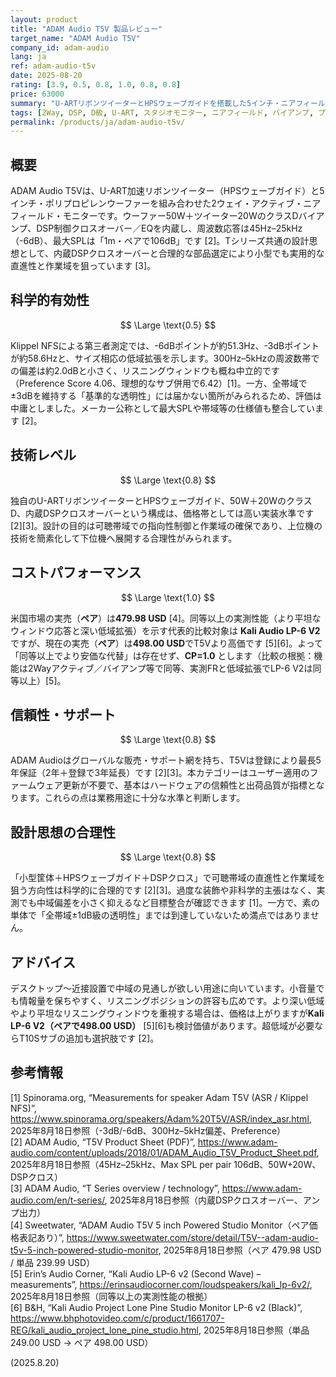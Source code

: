 ```yaml
---
layout: product
title: "ADAM Audio T5V 製品レビュー"
target_name: "ADAM Audio T5V"
company_id: adam-audio
lang: ja
ref: adam-audio-t5v
date: 2025-08-20
rating: [3.9, 0.5, 0.8, 1.0, 0.8, 0.8]
price: 63000
summary: "U-ARTリボンツイーターとHPSウェーブガイドを搭載した5インチ・ニアフィールドモニター。第三者測定では中域の偏差が小さく、価格水準としては合理的な設計と良好な信頼性を示します。米国市場における同等以上の最安比較でも割安で、コストパフォーマンスは最高評価です。"
tags: [2Way, DSP, D級, U-ART, スタジオモニター, ニアフィールド, バイアンプ, プロフェッショナル]
permalink: /products/ja/adam-audio-t5v/
---
```

## 概要

ADAM Audio T5Vは、U-ART加速リボンツイーター（HPSウェーブガイド）と5インチ・ポリプロピレンウーファーを組み合わせた2ウェイ・アクティブ・ニアフィールド・モニターです。ウーファー50W＋ツイーター20WのクラスDバイアンプ、DSP制御クロスオーバー／EQを内蔵し、周波数応答は45Hz–25kHz（-6dB）、最大SPLは「1m・ペアで106dB」です [2]。Tシリーズ共通の設計思想として、内蔵DSPクロスオーバーと合理的な部品選定により小型でも実用的な直進性と作業域を狙っています [3]。

## 科学的有効性

$$ \Large \text{0.5} $$

Klippel NFSによる第三者測定では、-6dBポイントが約51.3Hz、-3dBポイントが約58.6Hzと、サイズ相応の低域拡張を示します。300Hz–5kHzの周波数帯での偏差は約2.0dBと小さく、リスニングウィンドウも概ね中立的です（Preference Score 4.06、理想的なサブ併用で6.42）[1]。一方、全帯域で±3dBを維持する「基準的な透明性」には届かない箇所がみられるため、評価は中庸としました。メーカー公称として最大SPLや帯域等の仕様値も整合しています [2]。

## 技術レベル

$$ \Large \text{0.8} $$

独自のU-ARTリボンツイーターとHPSウェーブガイド、50W＋20WのクラスD、内蔵DSPクロスオーバーという構成は、価格帯としては高い実装水準です [2][3]。設計の目的は可聴帯域での指向性制御と作業域の確保であり、上位機の技術を簡素化して下位機へ展開する合理性がみられます。

## コストパフォーマンス

$$ \Large \text{1.0} $$

米国市場の実売（**ペア**）は**479.98 USD** [4]。同等以上の実測性能（より平坦なウィンドウ応答と深い低域拡張）を示す代表的比較対象は **Kali Audio LP-6 V2** ですが、現在の実売（**ペア**）は**498.00 USD**でT5Vより高価です [5][6]。よって「同等以上でより安価な代替」は存在せず、**CP=1.0** とします（比較の根拠：機能は2Wayアクティブ／バイアンプ等で同等、実測FRと低域拡張でLP-6 V2は同等以上）[5]。

## 信頼性・サポート

$$ \Large \text{0.8} $$

ADAM Audioはグローバルな販売・サポート網を持ち、T5Vは登録により最長5年保証（2年＋登録で3年延長）です [2][3]。本カテゴリーはユーザー適用のファームウェア更新が不要で、基本はハードウェアの信頼性と出荷品質が指標となります。これらの点は業務用途に十分な水準と判断します。

## 設計思想の合理性

$$ \Large \text{0.8} $$

「小型筐体＋HPSウェーブガイド＋DSPクロス」で可聴帯域の直進性と作業域を狙う方向性は科学的に合理的です [2][3]。過度な装飾や非科学的主張はなく、実測でも中域偏差を小さく抑えるなど目標整合が確認できます [1]。一方で、素の単体で「全帯域±1dB級の透明性」までは到達していないため満点ではありません。

## アドバイス

デスクトップ〜近接設置で中域の見通しが欲しい用途に向いています。小音量でも情報量を保ちやすく、リスニングポジションの許容も広めです。より深い低域やより平坦なリスニングウィンドウを重視する場合は、価格は上がりますが**Kali LP-6 V2（ペアで498.00 USD）** [5][6]も検討価値があります。超低域が必要ならT10Sサブの追加も選択肢です [2]。

## 参考情報

[1] Spinorama.org, “Measurements for speaker Adam T5V (ASR / Klippel NFS)”, https://www.spinorama.org/speakers/Adam%20T5V/ASR/index_asr.html, 2025年8月18日参照（-3dB/-6dB、300Hz–5kHz偏差、Preference）  
[2] ADAM Audio, “T5V Product Sheet (PDF)”, https://www.adam-audio.com/content/uploads/2018/01/ADAM_Audio_T5V_Product_Sheet.pdf, 2025年8月18日参照（45Hz–25kHz、Max SPL per pair 106dB、50W+20W、DSPクロス）  
[3] ADAM Audio, “T Series overview / technology”, https://www.adam-audio.com/en/t-series/, 2025年8月18日参照（内蔵DSPクロスオーバー、アンプ出力）  
[4] Sweetwater, “ADAM Audio T5V 5 inch Powered Studio Monitor（ペア価格表記あり）”, https://www.sweetwater.com/store/detail/T5V--adam-audio-t5v-5-inch-powered-studio-monitor, 2025年8月18日参照（ペア 479.98 USD / 単品 239.99 USD）  
[5] Erin’s Audio Corner, “Kali Audio LP-6 v2 (Second Wave) – measurements”, https://erinsaudiocorner.com/loudspeakers/kali_lp-6v2/, 2025年8月18日参照（同等以上の実測性能の根拠）  
[6] B&H, “Kali Audio Project Lone Pine Studio Monitor LP-6 v2 (Black)”, https://www.bhphotovideo.com/c/product/1661707-REG/kali_audio_project_lone_pine_studio.html, 2025年8月18日参照（単品 249.00 USD → ペア 498.00 USD）

(2025.8.20)

